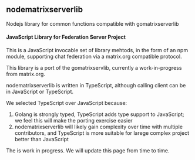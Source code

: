## nodematrixserverlib

Nodejs library for common functions compatible with gomatrixserverlib

#### JavaScript Library for Federation Server Project

This is a JavaScript invocable set of library mehtods, in the form of an npm module, supporting chat federation via a matrix.org compatible protocol.

This library is a port of the gomatrixservlib, currently a work-in-progress from matrix.org.

nodematrixserverlib is written in TypeScript, although calling client can be in JavaScript or TypeScript.

We selected TypeScript over JavaScript because:

1) Golang is strongly typed, TypeScript adds type support to JavaScript; we feel this will make the porting exercise easier
2) nodematrixserverlib will likely gain complexity over time with multiple contributors, and TypeScript is more suitable for larege complex project better than JavaScript

The is work in progress.  We will update this page from time to time.



